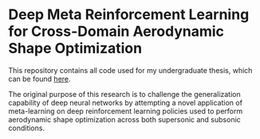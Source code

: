 # Deep Meta Reinforcement Learning for Cross-Domain Aerodynamic Shape Optimization
This repository contains all code used for my undergraduate thesis, which can be found [here](https://drive.google.com/file/d/1DQGCqw7G3B_1PqtpEcPGsDrG6DE1X-SL/view?usp=sharing).

The original purpose of this research is to challenge the generalization capability of deep
neural networks by attempting a novel application of meta-learning on deep reinforcement learning
policies used to perform aerodynamic shape optimization across both supersonic and subsonic conditions.


